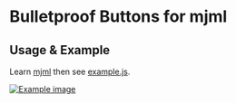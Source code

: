 # Bulletproof Buttons for mjml

## Usage & Example

Learn [mjml](https://mjml.io/) then see [example.js][example-url].

[![Example image][example-img]][example-url]

[example-img]: https://cloud.githubusercontent.com/assets/1973894/13187018/22339e18-d749-11e5-8686-193017bb31bb.png
[example-url]: example.js
